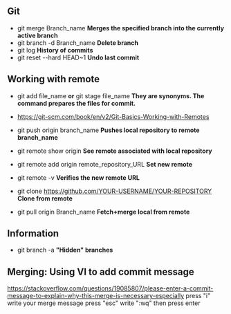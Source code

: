 ## Git
* git merge Branch_name **Merges the specified branch into the currently active branch**
* git branch -d Branch_name **Delete branch**
* git log **History of commits**
* git reset --hard HEAD~1 **Undo last commit**

## Working with remote
* git add file_name **or** git stage file_name **They are synonyms. The command prepares the files for commit.**

* https://git-scm.com/book/en/v2/Git-Basics-Working-with-Remotes
    
* git push origin branch_name   **Pushes local repository to remote branch_name**
    
* git remote show origin    **See remote associated with local repository**

* git remote add origin remote_repository_URL   **Set new remote**

* git remote -v     **Verifies the new remote URL**

* git clone https://github.com/YOUR-USERNAME/YOUR-REPOSITORY    **Clone from remote**

* git pull origin Branch_name   **Fetch+merge local from remote**

## Information
* git branch -a **"Hidden" branches**

## Merging: **Using VI to add commit message**
https://stackoverflow.com/questions/19085807/please-enter-a-commit-message-to-explain-why-this-merge-is-necessary-especially
    press "i"
    write your merge message
    press "esc"
    write ":wq"
    then press enter
